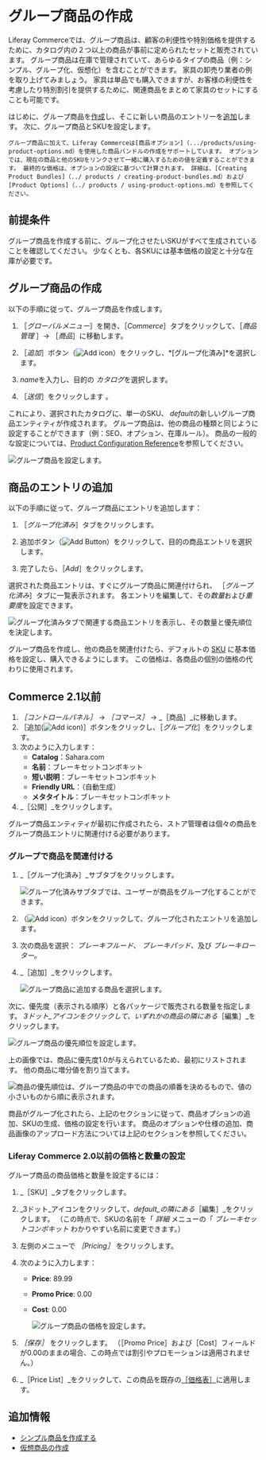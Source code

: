 # グループ商品の作成

Liferay Commerceでは、グループ商品は、顧客の利便性や特別価格を提供するために、カタログ内の２つ以上の商品が事前に定められたセットと販売されています。 グループ商品は在庫で管理されていて、あらゆるタイプの商品（例：シンプル、グループ化、仮想化）を含むことができます。 家具の卸売り業者の例を取り上げてみましょう。 家具は単品でも購入できますが、お客様の利便性を考慮したり特別割引を提供するために、関連商品をまとめて家具のセットにすることも可能です。

はじめに、グループ商品を[作成](#create-a-grouped-product)し、そこに新しい商品のエントリーを[追加](#adding-product-entries)します。 次に、グループ商品とSKUを設定します。

```{note}
グループ商品に加えて、Liferay Commerceは[商品オプション]（.../products/using-product-options.md）を使用した商品バンドルの作成をサポートしています。 オプションでは、現在の商品と他のSKUをリンクさせて一緒に購入するための値を定義することができます。 最終的な価格は、オプションの設定に基づいて計算されます。 詳細は、[Creating Product Bundles]（../ products / creating-product-bundles.md）および[Product Options]（../ products / using-product-options.md）を参照してください。
```

## 前提条件

グループ商品を作成する前に、グループ化させたいSKUがすべて生成されていることを確認してください。 少なくとも、各SKUには基本価格の設定と十分な在庫が必要です。

## グループ商品の作成

以下の手順に従って、グループ商品を作成します。

1. ［*グローバルメニュー*］を開き、［*Commerce*］タブをクリックして、［*商品管理* ］&rarr; ［*商品*］に移動します。

1. ［*追加*］ボタン（![Add icon](../../../images/icon-add.png)）をクリックし、*[グループ化済み]*を選択します。

1. *name*を入力し、目的の *カタログ*を選択します。

1. ［*送信*］をクリックします 。

これにより、選択されたカタログに、単一のSKU、 *default*の新しいグループ商品エンティティが作成されます。 グループ商品は、他の商品の種類と同じように設定することができます（例：SEO、オプション、在庫ルール）。 商品の一般的な設定については、[Product Configuration Reference](../products/product-configuration-reference.md)を参照してください。

![グループ商品を設定します。](./creating-a-grouped-product/images/01.png)

## 商品のエントリの追加

以下の手順に従って、グループ商品にエントリを追加します：

1. ［*グループ化済み*］タブをクリックします。

1. 追加ボタン（![Add Button](../../../images/icon-add.png)）をクリックして、目的の商品エントリを選択します。

1. 完了したら、［*Add*］をクリックします。

選択された商品エントリは、すぐにグループ商品に関連付けられ、 ［*グループ化済み*］タブに一覧表示されます。 各エントリを編集して、その*数量*および*重要度*を設定できます。

![グループ化済みタブで関連する商品エントリを表示し、その数量と優先順位を決定します。](./creating-a-grouped-product/images/02.png)

グループ商品を作成し、他の商品を関連付けたら、デフォルトの [SKU](./../products/creating-skus-for-product-variants.md) に基本価格を設定し、購入できるようにします。 この価格は、各商品の個別の価格の代わりに使用されます。

## Commerce 2.1以前

1. _［コントロールパネル］_ → _［コマース］_ → _［商品］_に移動します。
1. ［追加(![Add icon](../../../images/icon-add.png))］ボタンをクリックし、［_グループ化_］をクリックします。
1. 次のように入力します：
    * **Catalog**：Sahara.com
    * **名前**：ブレーキセットコンボキット
    * **短い説明**：ブレーキセットコンボキット
    * **Friendly URL**：（自動生成）
    * **メタタイトル**：ブレーキセットコンボキット
1. _［公開］_をクリックします。

グループ商品エンティティが最初に作成されたら、ストア管理者は個々の商品をグループ商品エントリに関連付ける必要があります。

### グループで商品を関連付ける

1. _［グループ化済み］_サブタブをクリックします。

   ![グループ化済みサブタブでは、ユーザーが商品をグループ化することができます。](./creating-a-grouped-product/images/03.png)

1. （![Add icon](../../../images/icon-add.png)）ボタンをクリックして、グループ化されたエントリを追加します。
1. 次の商品を選択： _ブレーキフルード_、 _ブレーキパッド_、及び _ブレーキローター_。
1. _［追加］_をクリックします。

    ![グループ商品に追加する商品を選択します。](./creating-a-grouped-product/images/04.png)

次に、優先度（表示される順序）と各パッケージで販売される数量を指定します。 _3ドット_アイコンをクリックして、いずれかの商品の隣にある_［編集］_をクリックします。

![グループ商品の優先順位を設定します。](./creating-a-grouped-product/images/05.png)

上の画像では、商品に優先度1.0が与えられているため、最初にリストされます。 他の商品に増分値を割り当てます。

![商品の優先順位は、グループ商品の中での商品の順番を決めるもので、値の小さいものから順に表示されます。](./creating-a-grouped-product/images/06.png)

商品がグループ化されたら、上記のセクションに従って、商品オプションの追加、SKUの生成、価格の設定を行います。 商品のオプションや仕様の追加、商品画像のアップロード方法については上記のセクションを参照してください。

### Liferay Commerce 2.0以前の価格と数量の設定

グループ商品の商品価格と数量を設定するには：

1. _［SKU］_タブをクリックします。
1. _3ドット_アイコンをクリックして、_default_の隣にある_［編集］_をクリックします。 （この時点で、SKUの名前を「 _詳細_ メニューの「 _ブレーキセットコンボキット_ わかりやすい名前に変更できます。）
1. 左側のメニューで _［Pricing］_ をクリックします。
1. 次のように入力します：
    * **Price**: 89.99
    * **Promo Price**: 0.00
    * **Cost**: 0.00

        ![グループ商品の価格を設定します。](./creating-a-grouped-product/images/08.png)

1. _［保存］_ をクリックします。 （［Promo Price］および［Cost］フィールドが0.00のままの場合、この時点では割引やプロモーションは適用されません。）
1. _［Price List］_をクリックして、この商品を既存の[［価格表］](../../../pricing/adding-products-to-a-price-list.md)に適用します。

## 追加情報

* [シンプル商品を作成する](./creating-a-simple-product.md)
* [仮想商品の作成](./creating-a-virtual-product.md)
